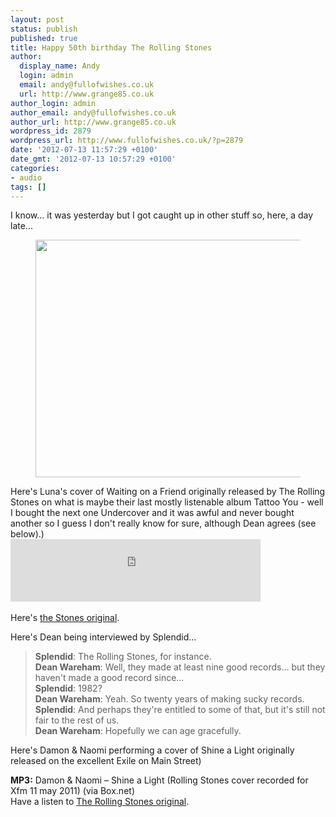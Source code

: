 ```yaml
---
layout: post
status: publish
published: true
title: Happy 50th birthday The Rolling Stones
author:
  display_name: Andy
  login: admin
  email: andy@fullofwishes.co.uk
  url: http://www.grange85.co.uk
author_login: admin
author_email: andy@fullofwishes.co.uk
author_url: http://www.grange85.co.uk
wordpress_id: 2879
wordpress_url: http://www.fullofwishes.co.uk/?p=2879
date: '2012-07-13 11:57:29 +0100'
date_gmt: '2012-07-13 10:57:29 +0100'
categories:
- audio
tags: []
---
```

<p>I know... it was yesterday but I got caught up in other stuff so, here, a day late...</p>
<p><figure class="caption aligncenter" width="525" caption="The best line-up of The Rolling Stones"><img alt="" src="http://media.fullofwishes.co.uk/00-misc/pictures/Stones69.jpg" title="The best line-up of The Rolling Stones" width="525" height="380" /><figcaption class="caption-text"></figcaption></figure>
<p>Here's Luna's cover of Waiting on a Friend originally released by The Rolling Stones on what is maybe their last mostly listenable album Tattoo You - well I bought the next one Undercover and it was awful and never bought another so I guess I don't really know for sure, although Dean agrees (see below).)<br />
<iframe class="aligncenter" width="400" height="100" style="position: relative; display: block; width: 400px; height: 100px;" src="http://bandcamp.com/EmbeddedPlayer/v=2/track=1581795912/size=venti/bgcol=FFFFFF/linkcol=4285BB/" allowtransparency="true" frameborder="0"><a href="http://luna.bandcamp.com/track/waiting-on-a-friend">Waiting on a Friend by Luna</a></iframe><br />
Here's <a href="http://youtu.be/wMYjTWbU76k">the Stones original</a>.</p>
<p>Here's <span class="removed_link" title="http://www.splendidezine.com/features/luna2/">Dean being interviewed by Splendi</span>d...</p>
<blockquote><p><strong>Splendid</strong>: The Rolling Stones, for instance.<br />
<strong>Dean Wareham</strong>: Well, they made at least nine good records... but they haven't made a good record since...<br />
<strong>Splendid</strong>: 1982?<br />
<strong>Dean Wareham</strong>: Yeah. So twenty years of making sucky records.<br />
<strong>Splendid</strong>: And perhaps they're entitled to some of that, but it's still not fair to the rest of us.<br />
<strong>Dean Wareham</strong>: Hopefully we can age gracefully.
</p></blockquote>
<p>Here's Damon & Naomi performing a cover of Shine a Light originally released on the excellent Exile on Main Street)</p>
<p><strong>MP3:</strong> <span class="removed_link" title="https://www.box.com/s/03b5237a90a4b385020f">Damon & Naomi – Shine a Light</span> (Rolling Stones cover recorded for Xfm 11 may 2011) (via Box.net)<br />
Have a listen to <a href="http://youtu.be/thZ__Ak8PyA">The Rolling Stones original</a>.</p>

